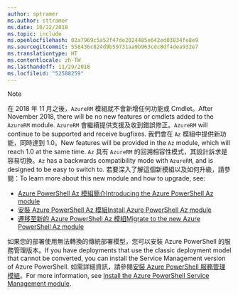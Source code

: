 ```yaml
---
author: sptramer
ms.author: sttramer
ms.date: 10/22/2018
ms.topic: include
ms.openlocfilehash: 02a7969c5a52f47de2024485e642ed03834fe8e9
ms.sourcegitcommit: 558436c824d9b59731aa9b963cdc8df4dea932e7
ms.translationtype: HT
ms.contentlocale: zh-TW
ms.lasthandoff: 11/29/2018
ms.locfileid: "52588259"
---
```

> [!NOTE]
> 
> <span data-ttu-id="ee276-101">在 2018 年 11 月之後，`AzureRM` 模組就不會新增任何功能或 Cmdlet。</span><span class="sxs-lookup"><span data-stu-id="ee276-101">After November 2018, there will be no new features or cmdlets added to the `AzureRM` module.</span></span> <span data-ttu-id="ee276-102">`AzureRM` 會繼續提供支援及收到錯誤修正。</span><span class="sxs-lookup"><span data-stu-id="ee276-102">`AzureRM` will continue to be supported and receive bugfixes.</span></span> <span data-ttu-id="ee276-103">我們會在 `Az` 模組中提供新功能，同時達到 1.0。</span><span class="sxs-lookup"><span data-stu-id="ee276-103">New features will be provided in the `Az` module, which will reach 1.0 at the same time.</span></span> <span data-ttu-id="ee276-104">`Az` 具有 `AzureRM` 的回溯相容性模式，其設計訴求是容易切換。</span><span class="sxs-lookup"><span data-stu-id="ee276-104">`Az` has a backwards compatibility mode with `AzureRM`, and is designed to be easy to switch to.</span></span> <span data-ttu-id="ee276-105">若要深入了解這個新模組以及如何升級，請參閱：</span><span class="sxs-lookup"><span data-stu-id="ee276-105">To learn more about this new module and how to upgrade, see:</span></span>
>
> * [<span data-ttu-id="ee276-106">Azure PowerShell Az 模組簡介</span><span class="sxs-lookup"><span data-stu-id="ee276-106">Introducing the Azure PowerShell Az module</span></span>](/powershell/azure/new-azureps-module-az)
> * [<span data-ttu-id="ee276-107">安裝 Azure PowerShell Az 模組</span><span class="sxs-lookup"><span data-stu-id="ee276-107">Install Azure PowerShell Az module</span></span>](/powershell/azure/install-az-ps)
> * [<span data-ttu-id="ee276-108">遷移至新的 Azure PowerShell Az 模組</span><span class="sxs-lookup"><span data-stu-id="ee276-108">Migrate to the new Azure PowerShell Az module</span></span>](/powershell/azure/migrate-from-azurerm-to-az)
>
> <span data-ttu-id="ee276-109">如果您的部署使用無法轉換的傳統部署模型，您可以安裝 Azure PowerShell 的服務管理版本。</span><span class="sxs-lookup"><span data-stu-id="ee276-109">If you have deployments that use the classic deployment model that cannot be converted, you can install the Service Management version of Azure PowerShell.</span></span> <span data-ttu-id="ee276-110">如需詳細資訊，請參閱[安裝 Azure PowerShell 服務管理模組](/powershell/azure/servicemanagement/install-azure-ps)。</span><span class="sxs-lookup"><span data-stu-id="ee276-110">For more information, see [Install the Azure PowerShell Service Management module](/powershell/azure/servicemanagement/install-azure-ps).</span></span>
